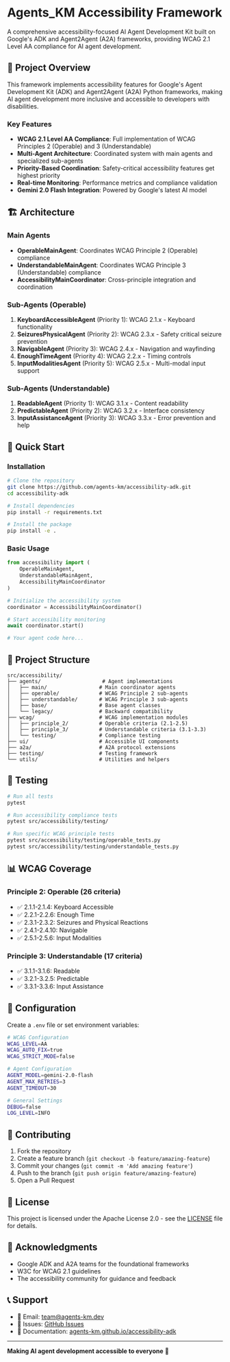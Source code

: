 # Agents_KM Accessibility Framework

A comprehensive accessibility-focused AI Agent Development Kit built on Google's ADK and Agent2Agent (A2A) frameworks, providing WCAG 2.1 Level AA compliance for AI agent development.

## 🎯 Project Overview

This framework implements accessibility features for Google's Agent Development Kit (ADK) and Agent2Agent (A2A) Python frameworks, making AI agent development more inclusive and accessible to developers with disabilities.

### Key Features

- **WCAG 2.1 Level AA Compliance**: Full implementation of WCAG Principles 2 (Operable) and 3 (Understandable)
- **Multi-Agent Architecture**: Coordinated system with main agents and specialized sub-agents
- **Priority-Based Coordination**: Safety-critical accessibility features get highest priority
- **Real-time Monitoring**: Performance metrics and compliance validation
- **Gemini 2.0 Flash Integration**: Powered by Google's latest AI model

## 🏗️ Architecture

### Main Agents
- **OperableMainAgent**: Coordinates WCAG Principle 2 (Operable) compliance
- **UnderstandableMainAgent**: Coordinates WCAG Principle 3 (Understandable) compliance
- **AccessibilityMainCoordinator**: Cross-principle integration and coordination

### Sub-Agents (Operable)
1. **KeyboardAccessibleAgent** (Priority 1): WCAG 2.1.x - Keyboard functionality
2. **SeizuresPhysicalAgent** (Priority 2): WCAG 2.3.x - Safety critical seizure prevention
3. **NavigableAgent** (Priority 3): WCAG 2.4.x - Navigation and wayfinding
4. **EnoughTimeAgent** (Priority 4): WCAG 2.2.x - Timing controls
5. **InputModalitiesAgent** (Priority 5): WCAG 2.5.x - Multi-modal input support

### Sub-Agents (Understandable)
1. **ReadableAgent** (Priority 1): WCAG 3.1.x - Content readability
2. **PredictableAgent** (Priority 2): WCAG 3.2.x - Interface consistency
3. **InputAssistanceAgent** (Priority 3): WCAG 3.3.x - Error prevention and help

## 🚀 Quick Start

### Installation

```bash
# Clone the repository
git clone https://github.com/agents-km/accessibility-adk.git
cd accessibility-adk

# Install dependencies
pip install -r requirements.txt

# Install the package
pip install -e .
```

### Basic Usage

```python
from accessibility import (
    OperableMainAgent,
    UnderstandableMainAgent,
    AccessibilityMainCoordinator
)

# Initialize the accessibility system
coordinator = AccessibilityMainCoordinator()

# Start accessibility monitoring
await coordinator.start()

# Your agent code here...
```

## 📁 Project Structure

```
src/accessibility/
├── agents/                    # Agent implementations
│   ├── main/                 # Main coordinator agents
│   ├── operable/             # WCAG Principle 2 sub-agents
│   ├── understandable/       # WCAG Principle 3 sub-agents
│   ├── base/                 # Base agent classes
│   └── legacy/               # Backward compatibility
├── wcag/                     # WCAG implementation modules
│   ├── principle_2/          # Operable criteria (2.1-2.5)
│   ├── principle_3/          # Understandable criteria (3.1-3.3)
│   └── testing/              # Compliance testing
├── ui/                       # Accessible UI components
├── a2a/                      # A2A protocol extensions
├── testing/                  # Testing framework
└── utils/                    # Utilities and helpers
```

## 🧪 Testing

```bash
# Run all tests
pytest

# Run accessibility compliance tests
pytest src/accessibility/testing/

# Run specific WCAG principle tests
pytest src/accessibility/testing/operable_tests.py
pytest src/accessibility/testing/understandable_tests.py
```

## 📊 WCAG Coverage

### Principle 2: Operable (26 criteria)
- ✅ 2.1.1-2.1.4: Keyboard Accessible
- ✅ 2.2.1-2.2.6: Enough Time
- ✅ 2.3.1-2.3.2: Seizures and Physical Reactions
- ✅ 2.4.1-2.4.10: Navigable
- ✅ 2.5.1-2.5.6: Input Modalities

### Principle 3: Understandable (17 criteria)
- ✅ 3.1.1-3.1.6: Readable
- ✅ 3.2.1-3.2.5: Predictable
- ✅ 3.3.1-3.3.6: Input Assistance

## 🔧 Configuration

Create a `.env` file or set environment variables:

```bash
# WCAG Configuration
WCAG_LEVEL=AA
WCAG_AUTO_FIX=true
WCAG_STRICT_MODE=false

# Agent Configuration
AGENT_MODEL=gemini-2.0-flash
AGENT_MAX_RETRIES=3
AGENT_TIMEOUT=30

# General Settings
DEBUG=false
LOG_LEVEL=INFO
```

## 🤝 Contributing

1. Fork the repository
2. Create a feature branch (`git checkout -b feature/amazing-feature`)
3. Commit your changes (`git commit -m 'Add amazing feature'`)
4. Push to the branch (`git push origin feature/amazing-feature`)
5. Open a Pull Request

## 📄 License

This project is licensed under the Apache License 2.0 - see the [LICENSE](LICENSE) file for details.

## 🙏 Acknowledgments

- Google ADK and A2A teams for the foundational frameworks
- W3C for WCAG 2.1 guidelines
- The accessibility community for guidance and feedback

## 📞 Support

- 📧 Email: team@agents-km.dev
- 🐛 Issues: [GitHub Issues](https://github.com/agents-km/accessibility-adk/issues)
- 📖 Documentation: [agents-km.github.io/accessibility-adk](https://agents-km.github.io/accessibility-adk/)

---

**Making AI agent development accessible to everyone** 🌟 